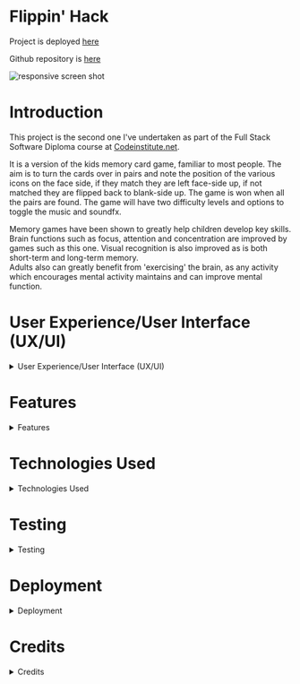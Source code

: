 # **Flippin' Hack**


Project is deployed [here](https://bobshort4bobby4.github.io/Flipping-Tiles-Game-PP2/)

Github repository is [here](https://github.com/bobshort4bobby4/Flipping-Tiles-Game-PP2/)  

  
    
  
  
![responsive screen shot](https://github.com/bobshort4bobby4/Flipping-Tiles-Game-PP2/blob/main/assets/media/readmeimages/amiresponsivepp2.png)

# Introduction
This project is the second one I've undertaken as part of the Full Stack Software Diploma course at [Codeinstitute.net](https://www.CodeInstitute.net).

It is a version of the kids memory card game, familiar to most people.  The aim is to turn the cards over in pairs and 
note the position of the various icons on the face side, if they match they are  left face-side up, if not matched they
are flipped back to blank-side up.  The game is won when all the pairs are found.  The game will have two difficulty levels and options to toggle the music and soundfx.  



Memory games have been shown to greatly help children develop key skills. Brain functions such as focus, attention and concentration
are improved by games such as this one. Visual recognition is also improved as is both short-term and long-term memory.<br>
Adults also can greatly benefit from 'exercising' the brain, as any activity which encourages mental activity maintains and
can improve mental function.  


# User Experience/User Interface (UX/UI)

<details>
  
  <summary>User Experience/User Interface (UX/UI)</summary>
  
  ### User Stories
  
  ##### First Time Visitor Goals
  As a first time visitor I want:<br>
  - the rules and final aim of the game to be obvious.<br>
  - to be entertained and engaged with the game from the initial load.<br>
  - the game to function correctly and gameplay to be intuitive.
  - to be able to play the game on various different devices.
  
  ##### Return/frequent Visitor Goals.
  As a return/frequent visitor I want:<br>
  - to be able to gauge/score my performance.
  - to be able to challenge myself by increasing difficulty of the game.
  - to be able to play the game on various different devices.
  - to be able to mute music/sound effects if so desired.
  
  ##### Website's Owner Goals.
  As the developer I want:
  - to provide a fun game.
  - to provide a game to stimulate mental function.
  - to encourage continued use of the game.
            
  
  ### Design
  
  
  ##### Colour Scheme 
  I trialled  many different colour palettes whilst building the game and settled on a simple combination of shades of red, blue and black.
  Black is used for text colour and contrasts well with the other two primary colours.  Default Orange was used for the ink colour for the times as black
  did not shown up well against the background in the chosen font.  Lightsalmon was used for the display box in the modal screen.
  
  Red #E52521  
  
  ![Red#e52521](https://github.com/bobshort4bobby4/Flipping-Tiles-Game-PP2/blob/main/assets/media/readmeimages/red%23E52521.png)  
  
  Blue #049CD8  
  
  ![Blue#049cd8](https://github.com/bobshort4bobby4/Flipping-Tiles-Game-PP2/blob/main/assets/media/readmeimages/blue%23049CD8.png)  
  
  Black #000000  
  
  ![Black#000000](https://github.com/bobshort4bobby4/Flipping-Tiles-Game-PP2/blob/main/assets/media/readmeimages/black%23000000.png)  
  
  Light Salmon#FFa07A  
  
  ![Light Salmon#FFA07A](https://github.com/bobshort4bobby4/Flipping-Tiles-Game-PP2/blob/main/assets/media/readmeimages/lightsalmon.png)  
  
  Orange #FFA500    
  
  ![Orange#FFA500](https://github.com/bobshort4bobby4/Flipping-Tiles-Game-PP2/blob/main/assets/media/readmeimages/orange.png)  
  
  
  
  The background image is "blue maze" which was found at [Public Domain Pictures](https://www.publicdomainpictures.net/en/view-image.php?image=307680&picture=blue-maze-background)  
  
  
  ![Background image](https://github.com/bobshort4bobby4/Flipping-Tiles-Game-PP2/blob/main/assets/media/blue-maze-background.webp)  
  
  ##### Typography
  I choose 'Titan One' as the font for the site. It is a big bold type that stands out from the background well and is easy to read.
    
  
  
  ![font example](https://github.com/bobshort4bobby4/Flipping-Tiles-Game-PP2/blob/main/assets/media/readmeimages/titan1-design.png)
    
  
  ##### Wireframes
  CTRL + Click to open in a new tab.
  
  [Mobile WireFrames](https://github.com/bobshort4bobby4/Flipping-Tiles-Game-PP2/blob/main/assets/media/readmeimages/flippin-mobilewt-pp2.pdf)  
  [Tablet WireFrames](https://github.com/bobshort4bobby4/Flipping-Tiles-Game-PP2/blob/main/assets/media/readmeimages/flippin-tabletwf-pp2.pdf)  
  [Desktop WireFrames](https://github.com/bobshort4bobby4/Flipping-Tiles-Game-PP2/blob/main/assets/media/readmeimages/flippin-desktopwf-pp2.pdf)
    
  
 </details> 
 
 
   
   
 # Features

<details>
  
  <summary>Features</summary>
  
  ### Responsive  Website
  The site displays properly at a wide range of screen sizes and on landscape mode, further information on this is listed in the testing section.<br>
  This satisfies the user need to be able to play the game on various devices.   
    
    
  ![screenshot of iphone](https://github.com/bobshort4bobby4/Flipping-Tiles-Game-PP2/blob/main/assets/media/readmeimages/iphone678%3Bandscape.png)  
    
    
  ### Instruction Page 
  On loading there is a button in the bottom right hand of the screen (positioning depends on screen size) which the user can click to display 
  the game instructions and the game options.  This satisfies the user need to quickly understand how to play
  the game and to be easily able to toggle options.  
    
    
  ![picture of the instruction page](https://github.com/bobshort4bobby4/Flipping-Tiles-Game-PP2/blob/main/assets/media/readmeimages/instructions-pp2.png)  
    
    
  ### Timer
  As the game is in progress the time taken is tracked and displayed above the play area.  When the player completes the final pair the time taken 
  is displayed in the modal screen display area.  If the time is quicker than any other during that playing session the Best Time display
  is up-dated with the new best time.  This satisfies the user need to be able to gauge/score their performance.  
    
    
  ![a picture of the timer section](https://github.com/bobshort4bobby4/Flipping-Tiles-Game-PP2/blob/main/assets/media/readmeimages/timer-pp2.png)  
    
    
  ### Customisable Features
  In order to increase player enjoyment and engagement with the site, I felt it was necessary to add an option to increase difficulty.
  This is achieved by simply adding another 6 cards to be matched, from 12 to 18. This option is accessed from the slide-down screen as shown above.  
  It is possible to stop the music and/or sound effects from playing by clicking on the speaker icons, also found on the instruction page.  These features address the user need
  to be able to vary difficulty and customize gameplay. 
  
    
    
  ![a picture of the hard difficulty level](https://github.com/bobshort4bobby4/Flipping-Tiles-Game-PP2/blob/main/assets/media/readmeimages/hard-pp2.png)  
    
    
  ### Modal Screen
  When the player completes all the matches a modal screen is displayed with a congratulatory message and details of the time taken and the difficulty level.  
    
    
  ![a picture of the victory screen](https://github.com/bobshort4bobby4/Flipping-Tiles-Game-PP2/blob/main/assets/media/readmeimages/victory-pp2.png)
  
  
  ### Animated Start Button
  The start button is animated whilst the game is not in play, in order to direct the user's attention to it.
  
  
  ### Possible Future Features
  I'd would like to add extra features to the game such as;
  - Progressively harder levels as the player finishes each stage, this will be achieved by adding extra cards and shortening the time the un-matched cards are left turned.
  - Different colours and icons on the face side of the cards as player progresses through the game.
  - Set up a high-scores table on localStorage so players could see their ranking.
  
  
  
  </details>
 
 # Technologies Used
<details>
  <summary>Technologies Used</summary>
  
  #### Languages Used
  
  - HTML5
  - CSS
  - Javascript
  
  #### Applications Used
  
  - [Balsamiq](https://www.balsamiq.com) was used to create wireframes for this project.
  - [Google Fonts](https://fonts.google.com/) fonts were downloaded from Google Fonts.
  - [Fontawesome](https://www.fontawesome.com) icons were downloaded from Font Awesome.com.
  - [Git](https://git-scm.com/) Git was used for version control.
  - [GitHub](https://github.com/) GitHub is used to store the projects code.
  - [Gitpages](https://pages.github.com/) Gitpages are used to deploy the site.
  - [Chrome Developer Tools](https://https://developer.chrome.com/docs/devtools/) used for layout and responsive testing.
  - [Wave](https://wave.webaim.org/) used for accessibility testing.
  - [favICO.com](https://https://convertico.com/favicon/) used for creating favicon.
  - [W3 Validator](https://jigsaw.w3.org/css-validator/) used to test html and css code.
  - [Jshint](https://https://jshint.com/) used to validate Javascript code.
  - [autoprefixer.github.io](https://autoprefixer.github.io/) used to improve browser compatibility.
  - [Freeconvert.com](https://www.freeconvert.com) was used to convert the background image file to the  webp format.
  - [https://caniuse.com/webp](https://caniuse.com/webp)  used to check compatibility of the webp file format.
  - [color.a11y.com](https://color.a11y.com) used for testing colour contrasts.  
  - [webaccessibility.com](https://webaccessibility.com) used to check for any accessibility issues.  
  
 
</details>


# Testing 
<details>
  <summary>Testing</summary>
  
  
  #### Lighthouse
  The web page was tested using the Lighthouse feature on the chrome browser giving the following result.
  ![lighthouse desktop result](https://github.com/bobshort4bobby4/Flipping-Tiles-Game-PP2/blob/main/assets/media/readmeimages/lighthouseresultpp2.png)  
    
  
  #### W3c CSS Validator
  The css file was tested using the W3c CSS validator showing no errors or warnings.  
  
  
  ![css validation result](https://github.com/bobshort4bobby4/Flipping-Tiles-Game-PP2/blob/main/assets/media/readmeimages/css-validation-pp2.png)
    
   The autoprefixer parsed css file was tested using the W3c CSS validator, which showed no errors but produced 58 warnings.  The warning were all of the type "is a vendor extension" as shown below.  
    
    
  ![a picture of the autoprefixer css warnings](https://github.com/bobshort4bobby4/Flipping-Tiles-Game-PP2/blob/main/assets/media/readmeimages/csswarning-pp2.png)  
  
  
  
  
  
  ![a picture of the autoprefixer css validation result](https://github.com/bobshort4bobby4/Flipping-Tiles-Game-PP2/blob/main/assets/media/readmeimages/autoprefixerresult-pp2.png)
  
  #### W3c HTML Validator
  The HTML was tested with the W3c HTML Validator with no error returned.  
  
  
  ![html validation result](https://github.com/bobshort4bobby4/Flipping-Tiles-Game-PP2/blob/main/assets/media/readmeimages/html-validation-pp2.png)  
    
  
  #### JSHint
  The Javascript file was validated using JSHint, with the following result.  The `New JavaScript features (ES6)` option was ticked in the 
  Configure menu.<br>
  
  ![jshint result](https://github.com/bobshort4bobby4/Flipping-Tiles-Game-PP2/blob/main/assets/media/readmeimages/jshint-validation-pp2.png)  
    
    
  #### WAVE Web Accessibility Evaluation Tool
  The WAVE tool was used to test the page for accessibility.  The inital result produced 8 contrast errors, these were caused by the colour of the ink used for the times  (orange).  
    
  ![initial wave result](https://github.com/bobshort4bobby4/Flipping-Tiles-Game-PP2/blob/main/assets/media/readmeimages/wave-result-pp2.png)  
    
    
  I changed the ink colour to black, this produced no contrast errors but to me at least was extremely hard to see against the blue background.  
  
    
  ![wave result black ink](https://github.com/bobshort4bobby4/Flipping-Tiles-Game-PP2/blob/main/assets/media/readmeimages/wave-result-black-pp2.png)  
    
    
  I then decided to check the webpage in two other accessibility checkers namely color.a11y.com and webaccessibility.com.  Both of these sites reported no errors so I will use the original orange colour in the deployed site.  
    
    
  ![color.a11y result](https://github.com/bobshort4bobby4/Flipping-Tiles-Game-PP2/blob/main/assets/media/readmeimages/a11y-colourcontrast-pp2.png)  
     
    
    
  
    
  ![accessibility.com result](https://github.com/bobshort4bobby4/Flipping-Tiles-Game-PP2/blob/main/assets/media/readmeimages/web-accessibility-pp2.png)  
    
    
  #### Responsiveness
  Media queries based on screen width were used to ensure the page displayed correctly across a range of screen sizes.
  Breakpoints used are as follows 280px, 375px, 425px, 768px, 1024px, 1440px, 1700px, 1900px and 2100px.
  Queries were also implemented for landscape mode (orientation:landscape) at the following 5 breakpoints:  
  (min-height:250px and max-height:280px),  
  (min-height:281px and max-height:374px),    
  (min-height:375px and max-height:424px),  
  (min-height:425px and max-height:595px),  
  (min-height:596px and max-height:767px),  
  (min-height:768px and max-height:850px).
  
  The responsive testing tool included within the Google Chrome browser was used to test these, all display correctly.  
  
  I also used the device specific tool within chrome to test a number of devices representng a wide range of device types.  
  
  
  
  |Device          |  Result  Portrait           |         Result Landscape      |
  |----------------|-----------------------------|-------------------------------|
  | Blackberry Z30 | Displays ok                 | Displays ok                   |
  | MS Lumia 550   | N/A                         | Displays ok                   |
  | Nexus 7        | Displays ok                 | Displays ok                   |
  | iPhone 6/7/8   | Displays ok                 | Displays ok                   |
  | Galaxy Fold    | Displays ok (single screen) | Displays ok (single screen)   |
  | Galaxy Fold    | Displays ok (double screen) | Displays ok (double screen)   |
  | Nest Hub Max   | Displays ok                 | N/A                           |
  
  
  
    
   #### Issues Encountered Building The Game
  A brief summary of some of the difficulties I had building this game and how I attempted to fix them.  
  
  
  I had many problems positioning the two divs I used to make the two-sided card and then to get them to flip satisfactorily.
  I had to become familiar with many new (to me) css properties such as transform-origin, transform-style, backface-visibility and perspective.
  
  I was attempting to build a function using the math random function when I came across the Fisher–Yates shuffle Algorithm on a google search.
  I used this rather than writing a bespoke function.
  
  The next major problem I encountered was within the compare function where the two picked cards are compared.
  Initially I tried to use the innerText property of the two picked cards as parameters to compare, which worked intermittently, I then used textContent and innerHTML
  to compare, these worked approximately 75-80% of the time, which I couldn't figure as when the two properties were put through diffchecker
  they came back as identical.  I then tried to set a data attribute to each card in the populateBehindCards function, I was using the counter (i)
  to set a attribute for each type of card, when the cards were randomly set from javascript (in the for loop shown below)  
  
  
  `
        for (let i =0 ; i < scrambledArray.length; i++){
            behinds[i].innerHTML = cardIcons[scrambledArray[i]];
        }
     }
  `
  
  At this point it was pointed out to me that including this in the html would also be possible, this was so much simpler and I used that method.  
                                                    
  The tiles were flipping askew due to me having given them both a small padding and margin value.  This issue was easily fixed once I had tracked down what was causing it.   
                                                    
                                                    
  ![a picture of the askew tile](https://github.com/bobshort4bobby4/Flipping-Tiles-Game-PP2/blob/main/assets/media/readmeimages/askewflippedtile-pp2.png)                                                
                                                  
                                                  
  

  
    
 #### Manual Testing for Bugs
  When I had the game working I set about using it with a view to identifying any possible flaws in the logic or a combination of user actions which would
  cause the program to fail. To this end I played the game through numerous times checking for expected outcomes and noting in which situations a fault occured.
  I also cycled through the various screen sizes and noted any mis-alignment of elements on the screen.  
                                                  
  
  Then I methodically worked through the list of faults and corrected the code to solve each bug.  
                                                  
  
  Some of the faults are listed here along with how I fixed them.
                                                  
  - There were many faults with the appearance of the game and these were corrected with CSS properties.
  - The Instruction Page was not retracting up completely out of view at certain screen sizes (length), solved by re-positioning using the top property.
  - All the cards should be 'unclickable' while the game was not being played.  If a user randomly clicked on cards before the first play through, then
    these cards would be out of synch with the remainder and would show the wrong face during play. I set the pointerEvent property of the cards elements to 'none'
    until the start button was clicked.
  - Once a card had been turned it should be unclickable untill another card had been turned and the comparison made.  I set the pointerEvents property
    for that card to "none" within the compare function leaving it this way until the second card had been turned and just before the compare function was called.
  - When a match was made the two matched cards needed to be made 'unclickable' for the rest of the game cycle. I used the pointerEvents property also for this.
  - During the one second gap between two un-matched cards being re-turned back down, the player should not be able to click another un-turned card.
    It was not possible to use the pointerEvents property for this as it re-set the pointerEvents property of the matched pairs already found.  To solve this I declared a           variable 'freezeOut' set to false.  I put this in an if statement in the turncard function which returned from the function immediately if true.  I could then set freezeOut     to the appropriate value depending on game state.  
  
  
   `function turnCard(){
    if(freezeOut){                //prevents user clicking on card during 1 second delay before unmatched cards are re-turned
    return;
    }
   `
  
  - If a player pressed the start button mid-game ie. before the victory function had been called it caused the timer to run at double speed.  This was fixed by resetting the 
    timer as the first action in the startGame function.  
  - If a player pressed the start button mid game with only one unmatched card turned, the matching algorithm would not work due to the `firstItemClicked` variable 
    being the wrong value.  I set this to true at the start of the startGame function which solved the issue.  
                                                    
                                                    
   #### Testing game for achievement of User Goals.<br>
  
  
  |                       Goal                                              |                          Outcome                                                               |
  |-------------------------------------------------------------------------|------------------------------------------------------------------------------------------------|
  |The rules and final aim of the game to be obvious.                       |Instruction Page button prominently displayed.                                                  |
  |To be entertained and engaged with the game from the initial load.       |Colour,sound and animation used in an effort to engage user.                                    |
  |The game to function correctly and gameplay to be intuitive.             |No logic errors in code, sound used to signal correct/incorrect flips.                          |
  |To be able to play the game on various different devices.                |Media queries used to make game accessible across a range of devices.                           |
  |To be able to gauge/score my performance.                                |Timer function and Best time function meets this need.                                          |
  |To be able to challenge myself by increasing difficulty of the game.     |Easy/Hard difficulty toggle options provided.                                                   |
  |To be able to play the game on various different devices.                |Media queries used to make game accessible across a range of devices.                           |
  |To be able to mute music/sound effects if so desired.                    |Music and sounds are optional, changed via the Instruction/option page.                         |
  |To provide a fun game.                                                   |Colour,sound and animation used in an effort to engage user.                                    |
  |To provide a game to stimulate mental function.                          |Game play requires attention and focus.                                                         |
  |To encourage continued use of the game.                                  |Colour,sound and animation used in an effort to entertain user and encourage continued use.     |
   
    
    
 #### Automated Testing
  I did not have the expertise to use a unit-testing framework such as Jasmine.   
    
    
 #### Issues Remaining (Known to me)
 There is a very small lag between the start button being clicked and the timer starting.  This issue appeared when I put the timer reset code in the startGame function
 to handle the problem of the timer running too fast.  
 
 It may have been preferable to have the music/sound effects toggle icons visible at all times, but the games are short enough that it should not be an issue for anybody.  
  
 When a user clicks on the Easy/Hard button in order to change difficulty, the display is not up-dated with the extra cards untill the start button is clicked and the game 
 begins. This has no adverse effect on game-play but it may have been better from a UX point of view to have the extra cards displayed straight away to confirm the players        actions.  
  
  
  
  </details>

  
  
  
  
 # Deployment
  <details>
    
  <summary>Deployment</summary>
  
  This project was built on the Gitpod IDE using the Code Institute template found here:<br>https://github.com/Code-Institute-Org/gitpod-full-template
      
  
    
#### GitHub Pages
   
  GitHub Pages is a static site hosting service which uses files from a GitHub repository to publish a website.  I used Github Pages to deploy this project
    following the process set out below.  
    
  1. Open the Github repository page you wish to publish, in this case [Here](https://github.com/bobshort4bobby4/Flipping-Tiles-Game-PP2/).
  1. Click on the 'Settings' option from the list of options above the repo contents.
  1. Scroll down the page untill the Github Pages heading appears and click on the link 'Check it out here!".
  1. Select Branch Main and leave /root unchanged.
  1. Click 'Save'.
  1. The URL for the website will be shown in a panel towards the top of the page.  After a brief wait it will turn green indicating the website is published.
    
  ![ghpages-published](https://github.com/bobshort4bobby4/Flipping-Tiles-Game-PP2/blob/main/assets/media/readmeimages/Screenshot%202022-01-26%20151715.png) 
 
#### Forking
  Forking a Github repository is the the process of making a copy of any repository that you can use without affecting the original, this original is known as the 
  "upstream repository".
  The process for forking a repository is set out below.
  1. Go to the Github page that hosts the repository you wish to fork.
  1. On the top-right of the page there is a button "Fork".
  1. Click this button.
  1. This creates a repository in your Github home page which is a copy of the original. You can submit and receive changes to the code by using pull requests 
  and/or syncing with the upstream repository.
    
  (Taken from the Github Docs guide "Forking Projects")
    
#### Cloning 
  Cloning a repository involves making a full copy of that repository on your local machine. This makes working on the code easier.  Changes can be pushed back up to the 
  GitHub site or changes from other sources pulled to your local copy. To make a clone follow the process below.
  1. Goto the repository page on GitHub.
  1. Above the file list click on the green button titled "Code".
  1. You can choose to download a zip file of the repository, unpack it on your local machine and open it in your IDE or,
  1. Clone using HTTPS by copying the URL under the HTTPS tab.
  1. Open a terminal window, set current directory to the one you want to contain the clone.
  1. Type `git clone `and paste the URL copied from the GitHub page.
  1. The repository clone will be created on your machine.
    
  (Taken from the Github Docs guide "Cloning a repository")
    
  </details>
    
  # Credits
  <details>
  <summary>Credits</summary>
 
  #### Images
  The Background image was downloaded from  [Public Domain Pictures](https://www.publicdomainpictures.net/en/view-image.php?image=307680&picture=blue-maze-background)  
  The font used was taken from [Google Fonts](https://fonts.google.com/)  
  The icons were downloaded from [FontAwesome](https://www.fontawesome.com)  
    
  #### Music/Sound FX
  Music was sourced at [opengameart.org](https://www.opengameart.org)  
  Remaining sound effects were downloaded from [Freesound.org](https://www.freesound.org)  
  All sounds are free to use.
 
  #### Code/Reference 
  The method of placing two identical divs on top of each other using different display properties, I learned from a You-Tube video by [Shaun Pelling](https://www.youtube.com/watch?v=QhKdOrOh90w&list=PL4cUxeGkcC9iGYgmEd2dm3zAKzyCGDtM5&index=13&t=401s).  
  I referenced this video by [freecodecamp.org](https://www.youtube.com/watch?v=ZniVgo8U7ek&t=1697s) to help me get the flipping animation working properly and some aspects of     program flow.  
  I used [MDN Web Docs](https://developer.mozilla.org/en-US/docs/Web/API/HTMLAudioElement/Audio) to learn about the use of the Audio constructor.  
  The [w3 schools](https://www.w3schools.com/jsref/default.asp) website was also used particularly in relation to element attributes and how best to set them.  
  I referenced the Fisher–Yates shuffle algorithm at [Wikipedia](https://en.wikipedia.org/wiki/Fisher%E2%80%93Yates_shuffle).  
  I learned the method for adding a leading 0 to one digit time values at [TechnicalCafe](https://www.youtube.com/watch?v=1INmsFnD-u4&t=59s).  
  I used the [Udemy](https://www.udemy.com/course/modern-javascript-from-novice-to-ninja) "Modern Javascript" course for information regarding Modal screens, 
  event delegation and arrow functions.  
  The [Code Institute](https://www.CodeInstitute.net) course material.
  
  
  #### Thanks
  Thank you to my Mentor Mr. Ben Kavanagh and to the Code Institute tutor who pointed me in the right direction regarding which parameters to use when comparing two elements.  
  
    
  </details>
  
  
 

